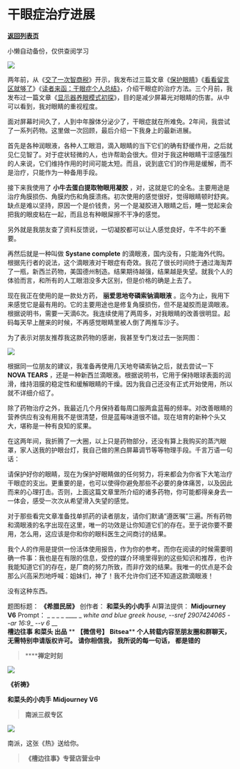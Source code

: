 # 干眼症治疗进展

[**返回列表页**](/gzh/槽边往事)

小懒自动备份，仅供查阅学习

![](https://mmbiz.qpic.cn/mmbiz_jpg/Ia6gU9JNtkpPPaW9sujHJhiatk4brraibrGE83zsoOPkE5W2ibAXibic7PDkmXicBJyWp7AfZKffeqTXRUvr6mZFSYIA/640?wx_fmt=jpeg&from;=appmsg)

两年前，从《[交了一次智商税](http://mp.weixin.qq.com/s?__biz=MjM5MjAzODU2MA==&mid=2652790510&idx=1&sn=e35e45ae7ceeed6387a4f1fcf87158cc&chksm=bd4695218a311c374c7e50f4ab1fbdf395dc49fa8850cfae69f22cb52c184994bf66a75efdb6&scene=21#wechat_redirect)》开示，我发布过三篇文章《[保护眼睛](http://mp.weixin.qq.com/s?__biz=MjM5MjAzODU2MA==&mid=2652790794&idx=1&sn=5bde6af5fbadcc776cf9220ac65bf1ae&chksm=bd46abc58a3122d3e9c800c38cee6738d17b185dc4c2feb9da27385bdf7b0e660ce49773b6c5&scene=21#wechat_redirect)》《[看看留言区就够了](http://mp.weixin.qq.com/s?__biz=MjM5MjAzODU2MA==&mid=2652790526&idx=1&sn=ac83ad4c0afcb2cbe2abe904bfc5bb1b&chksm=bd4695318a311c27f13537492beab3159dfeba69ec29ba1e26141144b40a9e63072f8b4c84ec&scene=21#wechat_redirect)》《[读者来函：干眼症个人总结》](http://mp.weixin.qq.com/s?__biz=MjM5MjAzODU2MA==&mid=2652790537&idx=1&sn=de6f3072b05397333807bb8f94bfda8a&chksm=bd4694c68a311dd01431b4947fdf9749378bc2b85b022105a47c555b88e44d02cd126f71b812&scene=21#wechat_redirect)，介绍干眼症的治疗方法。三个月前，我发布过一篇文章《[显示器养眼模式初探](http://mp.weixin.qq.com/s?__biz=MjM5MjAzODU2MA==&mid=2652798913&idx=1&sn=679e9aabb8207b9b9f7c3e468a5de9dc&chksm=bd46b40e8a313d181bbfc1fa417cd8ffc74455f4188c09cc7f400ed1d5685383de7dbf2ef0e0&scene=21#wechat_redirect)》，目的是减少屏幕光对眼睛的伤害。从中可以看到，我对眼睛的重视程度。  

面对屏幕时间久了，人到中年腺体分泌少了，干眼症就在所难免。2年间，我尝试了一系列药物。这里做一次回顾，最后介绍一下我身上的最新进展。

首先是各种润眼液，各种人工眼泪，滴入眼睛的当下它们的确有舒缓作用，之后就见仁见智了。对于症状轻微的人，也许帮助会很大。但对于我这种眼睛干涩感强烈的人来说，它们维持作用的时间可能太短。而且，说到底它们的作用是缓解，而不是治疗，只能作为一种备用手段。

接下来我使用了 **小牛去蛋白提取物眼用凝胶**
，对，这就是它的全名。主要用途是治疗角膜损伤、角膜灼伤和角膜溃疡。初次使用的感觉很好，觉得眼睛顿时舒爽。缺点是难以坚持，原因一个是价钱贵，另一个是凝胶进入眼睛之后，睡一觉起来会把我的眼皮粘在一起，而且总有种眼屎擦不干净的感觉。  

另外就是我朋友查了资料反馈说，一切凝胶都可以让人感觉良好，牛不牛的不重要。  

再然后就是一种叫做 **Systane complete**
的滴眼液，国内没有，只能海外代购。根据先行者的说法，这个滴眼液对干眼症有奇效。我花了很长时间终于通过海淘弄了一瓶，新西兰药物，美国德州制造。结果期待越强，结果越是失望。就我个人的体验而言，和所有的人工眼泪没多大区别，但是价格的确是上去了。  

现在我正在使用的是一款处方药， **丽爱思地夸磷索钠滴眼液**
。迄今为止，我用下来感觉它是最有用的。它的主要用途也是修复角膜损伤，但不是凝胶而是滴眼液。根据说明书，需要一天滴6次。我连续使用了两周多，对我眼睛的改善很明显。起码每天早上醒来的时候，不再感觉眼睛里被人倒了两推车沙子。

为了表示对朋友推荐我这款药物的感谢，我甚至专门发过去一张网图：  

![](https://mmbiz.qpic.cn/mmbiz_jpg/Ia6gU9JNtkpPPaW9sujHJhiatk4brraibrxZicjFhMyeLjouhd68YialjjUlfmdKFBnQdkD1a9VEtA1E5nuicQz7vBg/640?wx_fmt=jpeg&from;=appmsg)

根据同一位朋友的建议，我准备再使用几天地夸磷索钠之后，就去尝试一下 **NOVA TEARS**
，还是一种新西兰滴眼液。根据说明书，它用于保持眼球表面的润滑，维持泪膜的稳定性和缓解眼睛的干燥。因为我自己还没有正式开始使用，所以就不详细介绍了。

除了药物治疗之外，我最近几个月保持着每周口服两盒蓝莓的频率。对改善眼睛的营养供应有没有用我不是很清楚，但是蓝莓味道很不错。现在培育的新种个头又大，堪称是一种有良知的浆果。

在这两年间，我折腾了一大圈，以上只是药物部分，还没有算上我购买的蒸汽眼罩，家人送我的护眼台灯，我自己做的黑白屏幕调节等等物理手段。千言万语一句话：  

请保护好你的眼睛，现在为保护好眼睛做的任何努力，将来都会为你省下大笔治疗干眼症的支出。更重要的是，也可以使得你避免那些不必要的身体痛苦，以及因此而来的心理打击。否则，上面这篇文章里所介绍的诸多药物，你可能都得亲身去一一体会，感受一次次从希望滑入失望的感觉。  

对于那些看完文章准备找单抓药的读者朋友，请你们默诵“遵医嘱”三遍。所有药物和滴眼液的名字出现在这里，唯一的功效是让你知道它们的存在。至于说你要不要用，怎么用，这应该是你和你的眼科医生之间商讨的结果。

我个人的作用是提供一份活体使用报告，作为你的参考。而你在阅读的时候需要明确一件事：我也是在有限的信息，受控的媒介环境里得到的这些知识和推荐，也许我能知道它们的存在，是厂商的努力所致，而非疗效的结果。我唯一的优点是不会那么兴高采烈地呼喊：姐妹们，神了！我不允许你们还不知道这款滴眼液！

没有这种东西。

  

题图标题： **《希腊民居》** 创作者： **和菜头的小肉手** AI算法提供： **Midjourney V6** Prompt： _ _ _ _
____ _ _white and blue greek house, --sref 2907424065 --ar 16:9__ -_-v 6_ __  
 **槽边往事** **和菜头 出品** ** **【微信号】** **Bitsea**** **个人转载内容至朋友圈和群聊天，无需特别申请版权许可。**
**请你相信我，** **我所说的每一句话，** **都是错的**

>  ******禅定时刻**

![](https://mmbiz.qpic.cn/mmbiz_jpg/Ia6gU9JNtkpPPaW9sujHJhiatk4brraibrR0hc7wd6pwfxXYQN36PWCycLxRZPhlPzIZ5az4hUvAtz4icFhYKicbgA/640?wx_fmt=jpeg&from;=appmsg)

 **《祈祷》**

 **和菜头的小肉手** **Midjourney V6**  

>  **南派三叔专区**

![](https://mmbiz.qpic.cn/mmbiz_jpg/Ia6gU9JNtkpPPaW9sujHJhiatk4brraibruVeHPibx1hVHygKPiaf36Mb2hsmjicbRqvTsqZricHwYzutJ8YrxFE6aZg/640?wx_fmt=jpeg&from;=appmsg)

南派，这张《热》送给你。

  

>  **《槽边往事》专营店营业中**

  
  

  

